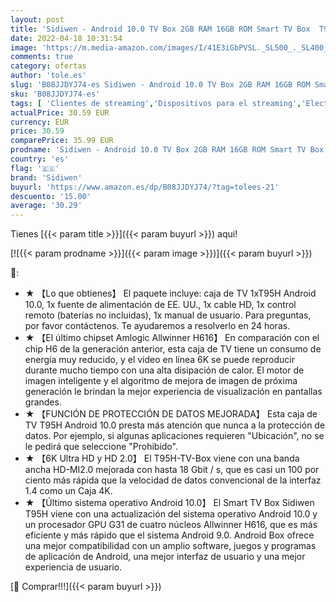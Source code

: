 ```yaml
---
layout: post
title: 'Sidiwen - Android 10.0 TV Box 2GB RAM 16GB ROM Smart TV Box  T95H Allwinner H616 Quad-Core 2020 6K TV Box con 64bit  H.265  3D  2.4G WiFi  10 / 100M Ethernet  etc.'
date: 2022-04-18 10:31:54
image: 'https://m.media-amazon.com/images/I/41E3iGbPVSL._SL500_._SL400_.jpg'
comments: true
category: ofertas
author: 'tole.es'
slug: 'B08JJDYJ74-es Sidiwen - Android 10.0 TV Box 2GB RAM 16GB ROM Smart TV...'
sku: 'B08JJDYJ74-es'
tags: [ 'Clientes de streaming','Dispositivos para el streaming','Electrónica','Equipos de audio y Hi-Fi','android','sidiwen','🇪🇸', ]
actualPrice: 30.59 EUR
currency: EUR
price: 30.59
comparePrice: 35.99 EUR
prodname: 'Sidiwen - Android 10.0 TV Box 2GB RAM 16GB ROM Smart TV Box  T95H Allwinner H616 Quad-Core 2020 6K TV Box con 64bit  H.265  3D  2.4G WiFi  10 / 100M Ethernet  etc.'
country: 'es'
flag: '🇪🇸'
brand: 'Sidiwen'
buyurl: 'https://www.amazon.es/dp/B08JJDYJ74/?tag=tolees-21'
descuento: '15.00'
average: '30.29'
---
```


Tienes [{{< param title >}}]({{< param buyurl >}}) aqui!

[![{{< param prodname >}}]({{< param image >}})]({{< param buyurl >}})

🔎:

- ★ 【Lo que obtienes】 El paquete incluye: caja de TV 1xT95H Android 10.0, 1x fuente de alimentación de EE. UU., 1x cable HD, 1x control remoto (baterías no incluidas), 1x manual de usuario. Para preguntas, por favor contáctenos. Te ayudaremos a resolverlo en 24 horas.
- ★ 【El último chipset Amlogic Allwinner H616】 En comparación con el chip H6 de la generación anterior, esta caja de TV tiene un consumo de energía muy reducido, y el video en línea 6K se puede reproducir durante mucho tiempo con una alta disipación de calor. El motor de imagen inteligente y el algoritmo de mejora de imagen de próxima generación le brindan la mejor experiencia de visualización en pantallas grandes.
- ★ 【FUNCIÓN DE PROTECCIÓN DE DATOS MEJORADA】 Esta caja de TV T95H Android 10.0 presta más atención que nunca a la protección de datos. Por ejemplo, si algunas aplicaciones requieren "Ubicación", no se le pedirá que seleccione "Prohibido".
- ★ 【6K Ultra HD y HD 2.0】 El T95H-TV-Box viene con una banda ancha HD-MI2.0 mejorada con hasta 18 Gbit / s, que es casi un 100 por ciento más rápida que la velocidad de datos convencional de la interfaz 1.4 como un Caja 4K.
- ★ 【Último sistema operativo Android 10.0】 El Smart TV Box Sidiwen T95H viene con una actualización del sistema operativo Android 10.0 y un procesador GPU G31 de cuatro núcleos Allwinner H616, que es más eficiente y más rápido que el sistema Android 9.0. Android Box ofrece una mejor compatibilidad con un amplio software, juegos y programas de aplicación de Android, una mejor interfaz de usuario y una mejor experiencia de usuario.

[🛒 Comprar!!!]({{< param buyurl >}})
